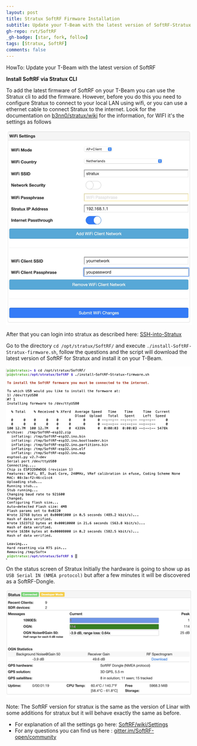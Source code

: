 ```yaml
---
layout: post
title: Stratux SoftRF Firmware Installation
subtitle: Update your T-Beam with the latest version of SoftRF-Stratux
gh-repo: rvt/SoftRF
_gh-badge: [star, fork, follow]
tags: [Stratux, SoftRF]
comments: false
---
```


HowTo: Update your T-Beam with the latest version of SoftRF

**Install SoftRF via Stratux CLI**

To add the latest firmware of SoftRF on your T-Beam you can use the Stratux cli to add the firmware.
However, before you do this you need to configure Stratux to connect to your local LAN using wifi,
or you can use a ethernet cable to connect Stratux to the internet. Look for the documentation on
[b3nn0/stratux/wiki](https://github.com/b3nn0/stratux/wiki) for the information, for WIFI it's the settings as follows

![Stratux WIFI](/assets/blogimg/stratux-wifi.jpg)

After that you can login into stratux as described here: [SSH-into-Stratux](https://github.com/cyoung/stratux/wiki/SSH-into-Stratux)

Go to the directory `cd /opt/stratux/SoftRF/` and execute `./install-SoftRF-Stratux-firmware.sh`,
follow the questions and the script will download the latest version of SoftRF for Stratux and install it on your T-Beam.

![Install SoftRF on T-Beam](/assets/blogimg/install-softrf-on-t-beam.jpg)

On the status screen of Stratux Initially the hardware is going to show up as `USB Serial IN (NMEA protocol)` but after a few minutes it will
be discovered as a SoftRF-Dongle.

![SoftRF Stratux Dongle](/assets/blogimg/SoftRF-Stratux-Dongle.jpg)

Note: The SoftRF version for stratux is the same as the version of Linar with some additions for stratux but
it will behave exactly the same as before.

- For explanation of all the settings go here: [SoftRF/wiki/Settings](https://github.com/lyusupov/SoftRF/wiki/Settings)
- For any questions you can find us here : [gitter.im/SoftRF-open/community](https://gitter.im/SoftRF-open/community)
